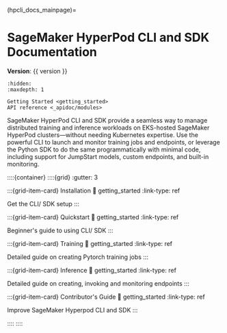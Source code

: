 (hpcli_docs_mainpage)=

# SageMaker HyperPod CLI and SDK Documentation

**Version**: {{ version }}

```{toctree}
:hidden:
:maxdepth: 1

Getting Started <getting_started>
API reference <_apidoc/modules>
```

SageMaker HyperPod CLI and SDK provide a seamless way to manage distributed training and inference workloads on EKS-hosted SageMaker HyperPod clusters—without needing Kubernetes expertise. Use the powerful CLI to launch and monitor training jobs and endpoints, or leverage the Python SDK to do the same programmatically with minimal code, including support for JumpStart models, custom endpoints, and built-in monitoring.

::::{container}
::::{grid}
:gutter: 3

:::{grid-item-card} Installation
:link: getting_started
:link-type: ref

Get the CLI/ SDK setup
:::

:::{grid-item-card} Quickstart
:link: getting_started
:link-type: ref

Beginner's guide to using CLI/ SDK
:::

:::{grid-item-card} Training
:link: getting_started
:link-type: ref

Detailed guide on creating Pytorch training jobs
:::

:::{grid-item-card} Inference
:link: getting_started
:link-type: ref

Detailed guide on creating, invoking and monitoring endpoints
:::

:::{grid-item-card} Contributor's Guide
:link: getting_started
:link-type: ref

Improve SageMaker Hyperpod CLI and SDK
:::

::::
::::

